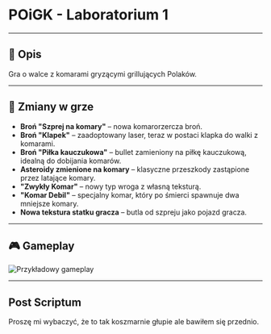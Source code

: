 #  POiGK - Laboratorium 1

---
## 📜 Opis

Gra o walce z komarami gryzącymi grillujących Polaków.

---

## 🔧 Zmiany w grze

- **Broń "Szprej na komary"** – nowa komarorzercza broń.
- **Broń "Klapek"** – zaadoptowany laser, teraz w postaci klapka do walki z komarami.
- **Broń "Piłka kauczukowa"** – bullet zamieniony na piłkę kauczukową, idealną do dobijania komarów.
- **Asteroidy zmienione na komary** – klasyczne przeszkody zastąpione przez latające komary.
- **"Zwykły Komar"** – nowy typ wroga z własną teksturą.
- **"Komar Debil"** – specjalny komar, który po śmierci spawnuje dwa mniejsze komary.
- **Nowa tekstura statku gracza** – butla od szpreju jako pojazd gracza.

---

## 🎮 Gameplay

![Przykładowy gameplay](https://github.com/user-attachments/assets/b05eb6ed-0b04-4fc4-a95b-79ee994217f7)

---
## Post Scriptum

Proszę mi wybaczyć, że to tak koszmarnie głupie ale bawiłem się przednio.
